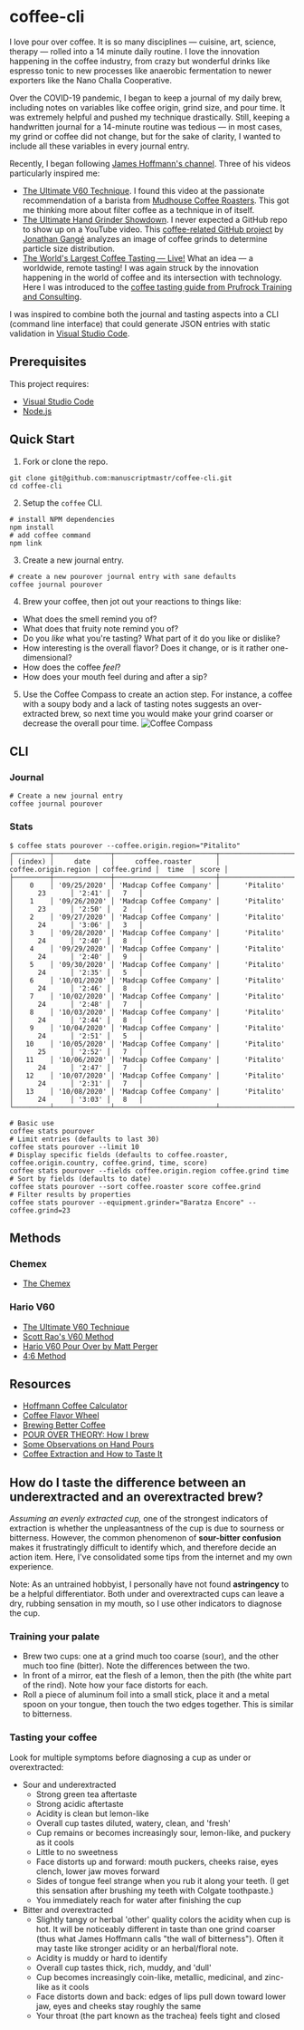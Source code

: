 # coffee-cli

I love pour over coffee. It is so many disciplines — cuisine, art, science, therapy — rolled into a 14 minute daily routine. I love the innovation happening in the coffee industry, from crazy but wonderful drinks like espresso tonic to new processes like anaerobic fermentation to newer exporters like the Nano Challa Cooperative.

Over the COVID-19 pandemic, I began to keep a journal of my daily brew, including notes on variables like coffee origin, grind size, and pour time. It was extremely helpful and pushed my technique drastically. Still, keeping a handwritten journal for a 14-minute routine was tedious — in most cases, my grind or coffee did not change, but for the sake of clarity, I wanted to include all these variables in every journal entry.

Recently, I began following [James Hoffmann's channel](https://www.youtube.com/channel/UCMb0O2CdPBNi-QqPk5T3gsQ). Three of his videos particularly inspired me:

- [The Ultimate V60 Technique](https://www.youtube.com/watch?v=AI4ynXzkSQo). I found this video at the passionate recommendation of a barista from [Mudhouse Coffee Roasters](https://mudhouse.com/). This got me thinking more about filter coffee as a technique in of itself.
- [The Ultimate Hand Grinder Showdown](https://www.youtube.com/watch?v=dn9OuRl1F3k). I never expected a GitHub repo to show up on a YouTube video. This [coffee-related GitHub project](https://github.com/jgagneastro/coffeegrindsize) by [Jonathan Gangé](https://github.com/jgagneastro) analyzes an image of coffee grinds to determine particle size distribution.
- [The World's Largest Coffee Tasting — Live!](https://www.youtube.com/watch?v=JI7PQu-i578) What an idea — a worldwide, remote tasting! I was again struck by the innovation happening in the world of coffee and its intersection with technology. Here I was introduced to the [coffee tasting guide from Prufrock Training and Consulting](http://bit.ly/HoffmannCoffeePDF).

I was inspired to combine both the journal and tasting aspects into a CLI (command line interface) that could generate JSON entries with static validation in [Visual Studio Code](https://code.visualstudio.com/).

## Prerequisites

This project requires:

- [Visual Studio Code](https://code.visualstudio.com/)
- [Node.js](https://nodejs.org/en/)

## Quick Start

1. Fork or clone the repo.

```shell
git clone git@github.com:manuscriptmastr/coffee-cli.git
cd coffee-cli
```

2. Setup the `coffee` CLI.

```shell
# install NPM dependencies
npm install
# add coffee command
npm link
```

3. Create a new journal entry.

```shell
# create a new pourover journal entry with sane defaults
coffee journal pourover
```

4. Brew your coffee, then jot out your reactions to things like:

- What does the smell remind you of?
- What does that fruity note remind you of?
- Do you _like_ what you're tasting? What part of it do you like or dislike?
- How interesting is the overall flavor? Does it change, or is it rather one-dimensional?
- How does the coffee _feel_?
- How does your mouth feel during and after a sip?

5. Use the Coffee Compass to create an action step. For instance, a coffee with a soupy body and a lack of tasting notes suggests an over-extracted brew, so next time you would make your grind coarser or decrease the overall pour time.
   ![Coffee Compass](./coffee-compass.jpg)

## CLI

### Journal

```shell
# Create a new journal entry
coffee journal pourover
```

### Stats

```shell
$ coffee stats pourover --coffee.origin.region="Pitalito"
┌─────────┬──────────────┬─────────────────────────┬──────────────────────┬──────────────┬────────┬───────┐
│ (index) │     date     │     coffee.roaster      │ coffee.origin.region │ coffee.grind │  time  │ score │
├─────────┼──────────────┼─────────────────────────┼──────────────────────┼──────────────┼────────┼───────┤
│    0    │ '09/25/2020' │ 'Madcap Coffee Company' │      'Pitalito'      │      23      │ '2:41' │   7   │
│    1    │ '09/26/2020' │ 'Madcap Coffee Company' │      'Pitalito'      │      23      │ '2:50' │   2   │
│    2    │ '09/27/2020' │ 'Madcap Coffee Company' │      'Pitalito'      │      24      │ '3:06' │   3   │
│    3    │ '09/28/2020' │ 'Madcap Coffee Company' │      'Pitalito'      │      24      │ '2:40' │   8   │
│    4    │ '09/29/2020' │ 'Madcap Coffee Company' │      'Pitalito'      │      24      │ '2:40' │   9   │
│    5    │ '09/30/2020' │ 'Madcap Coffee Company' │      'Pitalito'      │      24      │ '2:35' │   5   │
│    6    │ '10/01/2020' │ 'Madcap Coffee Company' │      'Pitalito'      │      24      │ '2:46' │   8   │
│    7    │ '10/02/2020' │ 'Madcap Coffee Company' │      'Pitalito'      │      24      │ '2:48' │   7   │
│    8    │ '10/03/2020' │ 'Madcap Coffee Company' │      'Pitalito'      │      24      │ '2:44' │   8   │
│    9    │ '10/04/2020' │ 'Madcap Coffee Company' │      'Pitalito'      │      24      │ '2:51' │   5   │
│   10    │ '10/05/2020' │ 'Madcap Coffee Company' │      'Pitalito'      │      25      │ '2:52' │   7   │
│   11    │ '10/06/2020' │ 'Madcap Coffee Company' │      'Pitalito'      │      24      │ '2:47' │   7   │
│   12    │ '10/07/2020' │ 'Madcap Coffee Company' │      'Pitalito'      │      24      │ '2:31' │   7   │
│   13    │ '10/08/2020' │ 'Madcap Coffee Company' │      'Pitalito'      │      24      │ '3:03' │   8   │
└─────────┴──────────────┴─────────────────────────┴──────────────────────┴──────────────┴────────┴───────┘
```

```shell
# Basic use
coffee stats pourover
# Limit entries (defaults to last 30)
coffee stats pourover --limit 10
# Display specific fields (defaults to coffee.roaster, coffee.origin.country, coffee.grind, time, score)
coffee stats pourover --fields coffee.origin.region coffee.grind time
# Sort by fields (defaults to date)
coffee stats pourover --sort coffee.roaster score coffee.grind
# Filter results by properties
coffee stats pourover --equipment.grinder="Baratza Encore" --coffee.grind=23
```

## Methods

### Chemex

- [The Chemex](https://youtu.be/ikt-X5x7yoc?t=427)

### Hario V60

- [The Ultimate V60 Technique](https://www.youtube.com/watch?v=AI4ynXzkSQo)
- [Scott Rao's V60 Method](https://www.youtube.com/watch?v=c0Qe_ASxfNM)
- [Hario V60 Pour Over by Matt Perger](https://vimeo.com/46612013)
- [4:6 Method](https://www.youtube.com/watch?v=wmCW8xSWGZY)

## Resources

- [Hoffmann Coffee Calculator](https://coda.io/@alessandro-mingione/hoffmann-coffee-calculator)
- [Coffee Flavor Wheel](https://notbadcoffee.com/flavor-wheel-en/)
- [Brewing Better Coffee](https://coffeeadastra.com/2018/11/30/brewing-better-coffee/)
- [POUR OVER THEORY: How I brew](https://medium.com/@dngilb/pour-over-theory-how-i-brew-6c07aff69ca4)
- [Some Observations on Hand Pours](https://www.scottrao.com/blog/2016/10/8/some-observations-on-hand-pours)
- [Coffee Extraction and How to Taste It](https://www.baristahustle.com/blog/coffee-extraction-and-how-to-taste-it/)

## How do I taste the difference between an underextracted and an overextracted brew?

_Assuming an evenly extracted cup,_ one of the strongest indicators of extraction is whether the unpleasantness of the cup is due to sourness or bitterness. However, the common phenomenon of **sour-bitter confusion** makes it frustratingly difficult to identify which, and therefore decide an action item. Here, I've consolidated some tips from the internet and my own experience.

Note: As an untrained hobbyist, I personally have not found **astringency** to be a helpful differentiator. Both under and overextracted cups can leave a dry, rubbing sensation in my mouth, so I use other indicators to diagnose the cup.

### Training your palate

- Brew two cups: one at a grind much too coarse (sour), and the other much too fine (bitter). Note the differences between the two.
- In front of a mirror, eat the flesh of a lemon, then the pith (the white part of the rind). Note how your face distorts for each.
- Roll a piece of aluminum foil into a small stick, place it and a metal spoon on your tongue, then touch the two edges together. This is similar to bitterness.

### Tasting your coffee

Look for multiple symptoms before diagnosing a cup as under or overextracted:

- Sour and underextracted
  - Strong green tea aftertaste
  - Strong acidic aftertaste
  - Acidity is clean but lemon-like
  - Overall cup tastes diluted, watery, clean, and 'fresh'
  - Cup remains or becomes increasingly sour, lemon-like, and puckery as it cools
  - Little to no sweetness
  - Face distorts up and forward: mouth puckers, cheeks raise, eyes clench, lower jaw moves forward
  - Sides of tongue feel strange when you rub it along your teeth. (I get this sensation after brushing my teeth with Colgate toothpaste.)
  - You immediately reach for water after finishing the cup
- Bitter and overextracted
  - Slightly tangy or herbal 'other' quality colors the acidity when cup is hot. It will be noticeably different in taste than one grind coarser (thus what James Hoffmann calls "the wall of bitterness"). Often it may taste like stronger acidity or an herbal/floral note.
  - Acidity is muddy or hard to identify
  - Overall cup tastes thick, rich, muddy, and 'dull'
  - Cup becomes increasingly coin-like, metallic, medicinal, and zinc-like as it cools
  - Face distorts down and back: edges of lips pull down toward lower jaw, eyes and cheeks stay roughly the same
  - Your throat (the part known as the trachea) feels tight and closed
